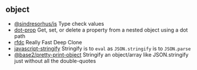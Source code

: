 ## object

- [@sindresorhus/is](https://github.com/sindresorhus/is) Type check values
- [dot-prop](https://github.com/sindresorhus/dot-prop) Get, set, or delete a property from a nested object using a dot path
- [rfdc](https://github.com/davidmarkclements/rfdc) Really Fast Deep Clone
- [javascript-stringify](https://github.com/blakeembrey/javascript-stringify) Stringify is to `eval` as `JSON.stringify` is to `JSON.parse`
- [@base2/pretty-print-object](https://github.com/Chris-Baker/pretty-print-object) Stringify an object/array like JSON.stringify just without all the double-quotes